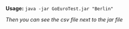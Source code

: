 **Usage:**
`java -jar GoEuroTest.jar "Berlin"`


_Then you can see the csv file next to the jar file_